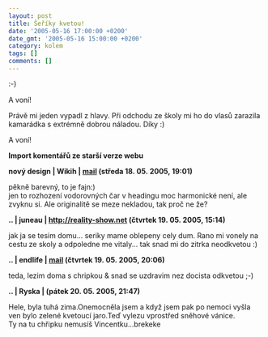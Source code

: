 ```yaml
---
layout: post
title: Šeříky kvetou!
date: '2005-05-16 17:00:00 +0200'
date_gmt: '2005-05-16 15:00:00 +0200'
category: kolem
tags: []
comments: []
---
```

<p>:-)</p>
<p>A voní!</p>
<p>Právě mi jeden vypadl z hlavy. Při odchodu ze školy mi ho do vlasů zarazila
kamarádka s extrémně dobrou náladou. Díky :)</p>
<p>A voní!</p>
<div class="import-komentaru">
<p><strong>Import komentářů ze starší verze webu</strong></p>
<div class="comment">
<p style="font-weight:bold"><span class="compredmet">nový design</span> | <span class="comname">Wikih</span> |  <a href="mailto:ondrejmaca@centrum.cz">mail</a>  <a href=""></a> (středa&nbsp;18.&nbsp;05.&nbsp;2005,&nbsp;19:01)</p>
<p>pěkně barevný, to je fajn:) <br> jen to rozhození vodorovných čar v headingu moc harmonické není, ale zvyknu si. Ale originalitě se meze nekladou, tak proč ne že? </p>
</div>
<div class="comment">
<p style="font-weight:bold"><span class="compredmet">..</span> | <span class="comname">juneau</span> |  <a href="http://reality-show.net">http://reality-show.net</a> (čtvrtek&nbsp;19.&nbsp;05.&nbsp;2005,&nbsp;15:14)</p>
<p>jak ja se tesim domu... seriky mame oblepeny cely dum. Rano mi vonely na cestu ze skoly a odpoledne me vitaly... tak snad mi do zitrka neodkvetou :) </p>
</div>
<div class="comment">
<p style="font-weight:bold"><span class="compredmet">..</span> | <span class="comname">endlife</span> |  <a href="mailto:jan.martinek@post.cz">mail</a> (čtvrtek&nbsp;19.&nbsp;05.&nbsp;2005,&nbsp;20:06)</p>
<p>teda, lezim doma s chripkou &amp; snad se uzdravim nez docista odkvetou ;-) </p>
</div>
<div class="comment">
<p style="font-weight:bold"><span class="compredmet">..</span> | <span class="comname">Ryska</span> | (pátek&nbsp;20.&nbsp;05.&nbsp;2005,&nbsp;21:47)</p>
<p>Hele, byla tuhá zima.Onemocněla jsem a když jsem pak po nemoci vyšla ven bylo zelené kvetoucí jaro.Teď vylezu vprostřed sněhové vánice.  <br> Ty na tu chřipku nemusíš Vincentku...brekeke </p>
</div>
</div>
